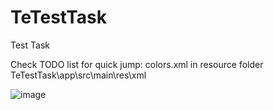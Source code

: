 # TeTestTask
Test Task

Check TODO list for quick jump:
colors.xml in resource folder TeTestTask\app\src\main\res\xml

![image](https://user-images.githubusercontent.com/30152851/113332935-85f0ea80-932a-11eb-80fa-e1c5aa16a8df.png)
